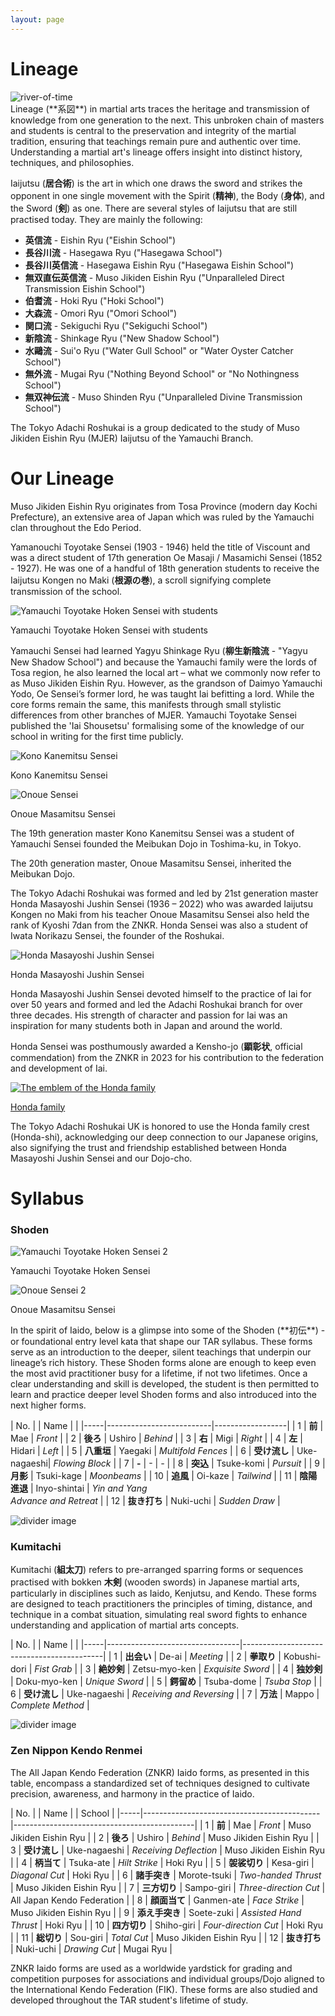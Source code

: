 ```yaml
---
layout: page
---
```

# Lineage
<div class="image-container single-image-container">
    <img id="river-of-time" src="../assets/images/river-of-time-s.png" alt="river-of-time">
</div>
Lineage (**系図**) in martial arts traces the heritage and transmission of knowledge from one generation to the next. This unbroken chain of masters and students is central to the preservation and integrity of the martial tradition, ensuring that teachings remain pure and authentic over time. Understanding a martial art's lineage offers insight into distinct history, techniques, and philosophies.

Iaijutsu (**居合術**) is the art in which one draws the sword and strikes the opponent in one single movement with the Spirit (**精神**), the Body (**身体**), and the Sword (**剣**) as one. There are several styles of Iaijutsu that are still practised today. They are mainly the following:
* **英信流** - Eishin Ryu ("Eishin School")
* **長谷川流** - Hasegawa Ryu ("Hasegawa School")
* **長谷川英信流** - Hasegawa Eishin Ryu ("Hasegawa Eishin School")
* **無双直伝英信流** - Muso Jikiden Eishin Ryu ("Unparalleled Direct Transmission Eishin School")
* **伯耆流** - Hoki Ryu ("Hoki School")
* **大森流** - Omori Ryu ("Omori School")
* **関口流** - Sekiguchi Ryu ("Sekiguchi School")
* **新陰流** - Shinkage Ryu ("New Shadow School")
* **水鷗流** - Sui'o Ryu ("Water Gull School" or "Water Oyster Catcher School")
* **無外流** - Mugai Ryu ("Nothing Beyond School" or "No Nothingness School")
* **無双神伝流** - Muso Shinden Ryu ("Unparalleled Divine Transmission School")

The Tokyo Adachi Roshukai is a group dedicated to the study of Muso Jikiden Eishin Ryu (MJER) Iaijutsu of the Yamauchi Branch. 

# Our Lineage

Muso Jikiden Eishin Ryu originates from Tosa Province (modern day Kochi Prefecture), an extensive area of Japan which was ruled by the Yamauchi clan throughout the Edo Period. 

Yamanouchi Toyotake Sensei (1903 - 1946) held the title of Viscount and was a direct student of 17th generation Oe Masaji / Masamichi Sensei (1852 - 1927). He was one of a handful of 18th generation students to receive the Iaijutsu Kongen no Maki (**根源の巻**), a scroll signifying complete transmission of the school. 

<div class="image-container single-image-container">
    <img src="../assets/images/yamauchi-group-photo-resized.gif" alt="Yamauchi Toyotake Hoken Sensei with students">
    <p>Yamauchi Toyotake Hoken Sensei with students</p>
</div>

Yamauchi Sensei had learned Yagyu Shinkage Ryu (**柳生新陰流** - "Yagyu New Shadow School") and because the Yamauchi family were the lords of Tosa region, he also learned the local art – what we commonly now refer to as Muso Jikiden Eishin Ryu. However, as the grandson of Daimyo Yamauchi Yodo, Oe Sensei’s former lord, he was taught Iai befitting a lord. While the core forms remain the same, this manifests through small stylistic differences from other branches of MJER. Yamauchi Toyotake Sensei published the 'Iai Shousetsu' formalising some of the knowledge of our school in writing for the first time publicly.

<div class="image-container grid-image-container">
    <div class="image-with-caption-item">
        <img src="../assets/images/Kono-Kanemitsu-Sensei-vertical.png" alt="Kono Kanemitsu Sensei">
        <p>Kono Kanemitsu Sensei</p>
    </div>
    <div class="image-with-caption-item">
        <img src="../assets/images/Onoue-Sensei-sq.jpeg" alt="Onoue Sensei">
        <p>Onoue Masamitsu Sensei</p>
    </div>
</div>

The 19th generation master Kono Kanemitsu Sensei was a student of Yamauchi Sensei founded the Meibukan Dojo in Toshima-ku, in Tokyo. 

The 20th generation master, Onoue Masamitsu Sensei, inherited the Meibukan Dojo.

The Tokyo Adachi Roshukai was formed and led by 21st generation master Honda Masayoshi Jushin Sensei (1936 – 2022) who was awarded Iaijutsu Kongen no Maki from his teacher Onoue Masamitsu Sensei also held the rank of Kyoshi 7dan from the ZNKR. Honda Sensei was also a student of Iwata Norikazu Sensei, the founder of the Roshukai.

<div class="image-container single-image-container">
    <img src="../assets/images/Honda-Masayoshi-sensei-sq.jpeg" alt="Honda Masayoshi Jushin Sensei">
    <p>Honda Masayoshi Jushin Sensei</p>
</div>

Honda Masayoshi Jushin Sensei devoted himself to the practice of Iai for over 50 years and formed and led the Adachi Roshukai branch for over three decades. His strength of character and passion for Iai was an inspiration for many students both in Japan and around the world. 

Honda Sensei was posthumously awarded a Kensho-jo (**顕彰状**, official commendation) from the ZNKR in 2023 for his contribution to the federation and development of Iai.

<div class="centered-image-button image-with-caption-button">
    <a href="https://ja.wikipedia.org/wiki/%E6%9C%AC%E5%A4%9A%E6%B0%8F">
        <img src="../assets/images/Honda-mon-1200-wh.png" alt="The emblem of the Honda family">
        <p>Honda family</p>
    </a>
</div>

The Tokyo Adachi Roshukai UK is honored to use the Honda family crest (Honda-shi), acknowledging our deep connection to our Japanese origins, also signifying the trust and friendship established between Honda Masayoshi Jushin Sensei and our Dojo-cho.

# Syllabus
### Shoden
<div class="image-container grid-image-container">
    <div class="image-with-caption-item">
        <img src="../assets/images/Yamauchi-Toyotake-Hoken-sq.jpg" alt="Yamauchi Toyotake Hoken Sensei 2">
        <p>Yamauchi Toyotake Hoken Sensei</p>
    </div>
    <div class="image-with-caption-item">
        <img src="../assets/images/Onoe-Masamitsu-Sensei-yaegaki-sq.png" alt="Onoue Sensei 2">
        <p>Onoue Masamitsu Sensei</p>
    </div>
</div>
In the spirit of Iaido, below is a glimpse into some of the Shoden (**初伝**) - or foundational entry level kata that shape our TAR syllabus. These forms serve as an introduction to the deeper, silent teachings that underpin our lineage’s rich history. These Shoden forms alone are enough to keep even the most avid practitioner busy for a lifetime, if not two lifetimes. Once a clear understanding and skill is developed, the student is then permitted to learn and practice deeper level Shoden forms and also introduced into the next higher forms.


| No. |       |     Name          |                |
|-----|--------------------------|------------------|
| 1   | **前** | Mae             | *Front*          |
| 2   | **後ろ** | Ushiro        | *Behind*         |
| 3   | **右** | Migi            | *Right*          |
| 4   | **左** | Hidari          | *Left*           |
| 5   | **八重垣** | Yaegaki     | *Multifold Fences* |
| 6   | **受け流し** | Uke-nagaeshi| *Flowing Block* |
| 7   | **-** | -      | *-* |
| 8   | **突込** | Tsuke-komi     | *Pursuit*         |
| 9   | **月影** | Tsuki-kage     | *Moonbeams*    |
| 10  | **追風** | Oi-kaze        | *Tailwind*  |
| 11  | **陰陽進退** | Inyo-shintai | *Yin and Yang<br>Advance and Retreat* |
| 12  | **抜き打ち** | Nuki-uchi  | *Sudden Draw*    |

<div class="divider-image-container">
    <img src="../assets/images/sword-line.jpg" alt="divider image">
</div>

### Kumitachi
Kumitachi (**組太刀**) refers to pre-arranged sparring forms or sequences practised with bokken **木剣** (wooden swords) in Japanese martial arts, particularly in disciplines such as Iaido, Kenjutsu, and Kendo. These forms are designed to teach practitioners the principles of timing, distance, and technique in a combat situation, simulating real sword fights to enhance understanding and application of martial arts concepts.

| No. |      |     Name             |                                |
|-----|---------------------------------|-------------------------------------------|
| 1   | **出会い** | De-ai              | *Meeting*                                 |
| 2   | **拳取り** | Kobushi-dori       | *Fist Grab*                               |
| 3   | **絶妙剣** | Zetsu-myo-ken      | *Exquisite Sword*                         |
| 4   | **独妙剣** | Doku-myo-ken       | *Unique Sword*                            |
| 5   | **鍔留め** | Tsuba-dome         | *Tsuba Stop*                              |
| 6   | **受け流し** | Uke-nagaeshi     | *Receiving and Reversing*                 |
| 7   | **万法** | Mappo                | *Complete Method*  |

<div class="divider-image-container">
    <img src="../assets/images/sword-line.jpg" alt="divider image">
</div>

### Zen Nippon Kendo Renmei

The All Japan Kendo Federation (ZNKR) Iaido forms, as presented in this table, encompass a standardized set of techniques designed to cultivate precision, awareness, and harmony in the practice of Iaido.

| No. |     |           Name |                   | School                                      |
|-----|--------------------------------------------|---------------------------------------------|
| 1   | **前** | Mae | *Front*                | Muso Jikiden Eishin Ryu |
| 2   | **後ろ** | Ushiro | *Behind*           | Muso Jikiden Eishin Ryu |
| 3   | **受け流し** | Uke-nagaeshi | *Receiving Deflection* | Muso Jikiden Eishin Ryu |
| 4   | **柄当て** | Tsuka-ate | *Hilt Strike* | Hoki Ryu |
| 5   | **袈裟切り** | Kesa-giri | *Diagonal Cut* | Hoki Ryu |
| 6   | **諸手突き** | Morote-tsuki | *Two-handed Thrust* |  Muso Jikiden Eishin Ryu |
| 7   | **三方切り** | Sampo-giri | *Three-direction Cut* | All Japan Kendo Federation |
| 8   | **顔面当て** | Ganmen-ate | *Face Strike* | Muso Jikiden Eishin Ryu |
| 9   | **添え手突き** | Soete-zuki | *Assisted Hand Thrust* | Hoki Ryu |
| 10  | **四方切り** | Shiho-giri | *Four-direction Cut* | Hoki Ryu |
| 11  | **総切り** | Sou-giri | *Total Cut* | Muso Jikiden Eishin Ryu |
| 12  | **抜き打ち** | Nuki-uchi | *Drawing Cut*  | Mugai Ryu |

ZNKR Iaido forms are used as a worldwide yardstick for grading and competition purposes for associations and individual groups/Dojo aligned to the International Kendo Federation (FIK). These forms are also studied and developed throughout the TAR student's lifetime of study.